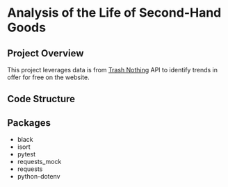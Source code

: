 # Analysis of the Life of Second-Hand Goods

## Project Overview
This project leverages data is from [Trash Nothing](https://trashnothing.com/beta/browse?r=logo) API to identify trends in offer for free on the website. 


## Code Structure


## Packages
- black
- isort
- pytest
- requests_mock
- requests
- python-dotenv